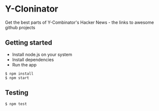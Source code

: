 Y-Cloninator
============

Get the best parts of Y-Combinator's Hacker News - the links to awesome github
projects

Getting started
---------------
* Install node.js on your system
* Install dependencies
* Run the app
```shell
$ npm install
$ npm start
```

Testing
-------
```shell
$ npm test
```
